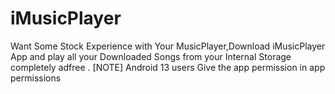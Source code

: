 # iMusicPlayer
Want Some Stock Experience with Your MusicPlayer,Download iMusicPlayer App and play all your Downloaded Songs from your Internal Storage  completely adfree . [NOTE] Android 13 users Give the app permission in app permissions
